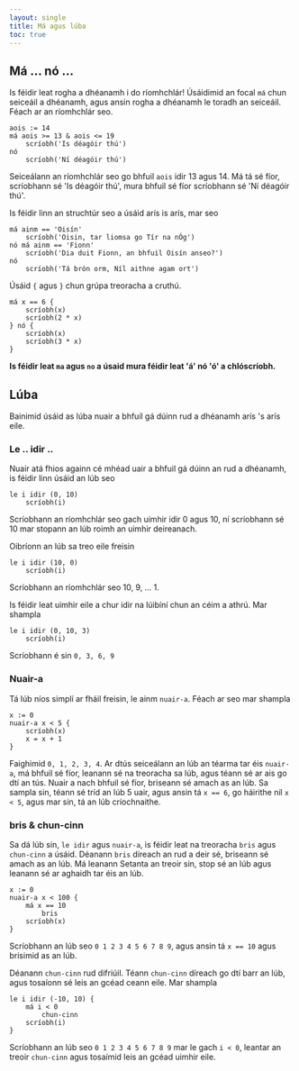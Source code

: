 ```yaml
---
layout: single
title: Má agus lúba
toc: true
---
```

## Má ... nó ...

Is féidir leat rogha a dhéanamh i do ríomhchlár! Úsáidimid an focal `má` chun seiceáil a dhéanamh, agus ansin rogha a dhéanamh le toradh an seiceáil. Féach ar an ríomhchlár seo.

```
aois := 14
má aois >= 13 & aois <= 19
    scríobh('Is déagóir thú')
nó
    scríobh('Ní déagóir thú')
```

Seiceálann an ríomhchlár seo go bhfuil `aois` idir 13 agus 14. Má tá sé fíor, scríobhann sé 'Is déagóir thú', mura bhfuil sé fíor scríobhann sé 'Ní déagóir thú'.

Is féidir linn an struchtúr seo a úsáid arís is arís, mar seo

```
má ainm == 'Oisín'
    scríobh('Oisin, tar liomsa go Tír na nÓg')
nó má ainm == 'Fionn'
    scríobh('Dia duit Fionn, an bhfuil Oisín anseo?')
nó
    scríobh('Tá brón orm, Níl aithne agam ort')
```

Úsáid `{` agus `}` chun grúpa treoracha a cruthú.

```
má x == 6 {
    scríobh(x)
    scríobh(2 * x)
} nó {
    scríobh(x)
    scríobh(3 * x)
}
```

**Is féidir leat `ma` agus `no` a úsaid mura féidir leat 'á' nó 'ó' a chlóscríobh.**

## Lúba

Bainimid úsáid as lúba nuair a bhfuil gá dúinn rud a dhéanamh arís 's arís eile.

### Le .. idir ..

Nuair atá fhios againn cé mhéad uair a bhfuil gá dúinn an rud a dhéanamh, is féidir linn úsáid an lúb seo

```
le i idir (0, 10)
    scríobh(i)
```

Scríobhann an ríomhchlár seo gach uimhir idir 0 agus 10, ní scríobhann sé 10 mar stopann an lúb roimh an uimhir deireanach.

Oibríonn an lúb sa treo eile freisin

```
le i idir (10, 0)
    scríobh(i)
```

Scríobhann an ríomhchlár seo 10, 9, ... 1.

Is féidir leat uimhir eile a chur idir na lúibíní chun an céim a athrú. Mar shampla

```
le i idir (0, 10, 3)
    scríobh(i)
```

Scríobhann é sin `0, 3, 6, 9`

### Nuair-a

Tá lúb níos simplí ar fháil freisin, le ainm `nuair-a`. Féach ar seo mar shampla

```
x := 0
nuair-a x < 5 {
    scríobh(x)
    x = x + 1
}
```

Faighimid `0, 1, 2, 3, 4`. Ar dtús seiceálann an lúb an téarma tar éis `nuair-a`, má bhfuil sé fíor, leanann sé na treoracha sa lúb, agus téann sé ar ais go dtí an tús. Nuair a nach bhfuil sé fíor, briseann sé amach as an lúb. Sa sampla sin, téann sé tríd an lúb 5 uair, agus ansin tá `x == 6`, go háirithe níl `x < 5`, agus mar sin, tá an lúb críochnaithe.

### bris & chun-cinn

Sa dá lúb sin, `le idir` agus `nuair-a`, is féidir leat na treoracha `bris` agus `chun-cinn` a úsáid. Déanann `bris` díreach an rud a deir sé, briseann sé amach as an lúb. Má leanann Setanta an treoir sin, stop sé an lúb agus leanann sé ar aghaidh tar éis an lúb.

```
x := 0
nuair-a x < 100 {
    má x == 10
        bris
    scríobh(x)
}
```
Scríobhann an lúb seo `0 1 2 3 4 5 6 7 8 9`, agus ansin tá `x == 10` agus brisimid as an lúb.

Déanann `chun-cinn` rud difriúil. Téann `chun-cinn` díreach go dtí barr an lúb, agus tosaíonn sé leis an gcéad ceann eile. Mar shampla

```
le i idir (-10, 10) {
    má i < 0
        chun-cinn
    scríobh(i)
}
```

Scríobhann an lúb seo `0 1 2 3 4 5 6 7 8 9` mar le gach `i < 0`, leantar an treoir `chun-cinn` agus tosaímid leis an gcéad uimhir eile.
